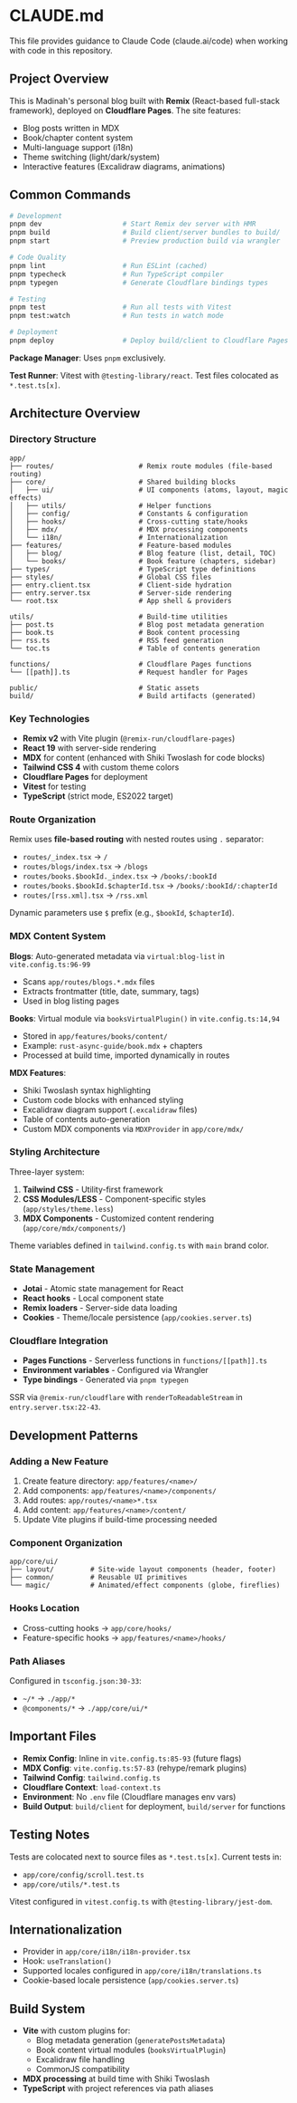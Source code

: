 # CLAUDE.md

This file provides guidance to Claude Code (claude.ai/code) when working with code in this repository.

## Project Overview

This is Madinah's personal blog built with **Remix** (React-based full-stack framework), deployed on **Cloudflare Pages**. The site features:
- Blog posts written in MDX
- Book/chapter content system
- Multi-language support (i18n)
- Theme switching (light/dark/system)
- Interactive features (Excalidraw diagrams, animations)

## Common Commands

```bash
# Development
pnpm dev                    # Start Remix dev server with HMR
pnpm build                  # Build client/server bundles to build/
pnpm start                  # Preview production build via wrangler

# Code Quality
pnpm lint                   # Run ESLint (cached)
pnpm typecheck              # Run TypeScript compiler
pnpm typegen                # Generate Cloudflare bindings types

# Testing
pnpm test                   # Run all tests with Vitest
pnpm test:watch             # Run tests in watch mode

# Deployment
pnpm deploy                 # Deploy build/client to Cloudflare Pages
```

**Package Manager**: Uses `pnpm` exclusively.

**Test Runner**: Vitest with `@testing-library/react`. Test files colocated as `*.test.ts[x]`.

## Architecture Overview

### Directory Structure

```
app/
├── routes/                     # Remix route modules (file-based routing)
├── core/                       # Shared building blocks
│   ├── ui/                     # UI components (atoms, layout, magic effects)
│   ├── utils/                  # Helper functions
│   ├── config/                 # Constants & configuration
│   ├── hooks/                  # Cross-cutting state/hooks
│   ├── mdx/                    # MDX processing components
│   └── i18n/                   # Internationalization
├── features/                   # Feature-based modules
│   ├── blog/                   # Blog feature (list, detail, TOC)
│   └── books/                  # Book feature (chapters, sidebar)
├── types/                      # TypeScript type definitions
├── styles/                     # Global CSS files
├── entry.client.tsx            # Client-side hydration
├── entry.server.tsx            # Server-side rendering
└── root.tsx                    # App shell & providers

utils/                          # Build-time utilities
├── post.ts                     # Blog post metadata generation
├── book.ts                     # Book content processing
├── rss.ts                      # RSS feed generation
└── toc.ts                      # Table of contents generation

functions/                      # Cloudflare Pages functions
└── [[path]].ts                 # Request handler for Pages

public/                         # Static assets
build/                          # Build artifacts (generated)
```

### Key Technologies

- **Remix v2** with Vite plugin (`@remix-run/cloudflare-pages`)
- **React 19** with server-side rendering
- **MDX** for content (enhanced with Shiki Twoslash for code blocks)
- **Tailwind CSS 4** with custom theme colors
- **Cloudflare Pages** for deployment
- **Vitest** for testing
- **TypeScript** (strict mode, ES2022 target)

### Route Organization

Remix uses **file-based routing** with nested routes using `.` separator:
- `routes/_index.tsx` → `/`
- `routes/blogs/index.tsx` → `/blogs`
- `routes/books.$bookId._index.tsx` → `/books/:bookId`
- `routes/books.$bookId.$chapterId.tsx` → `/books/:bookId/:chapterId`
- `routes/[rss.xml].tsx` → `/rss.xml`

Dynamic parameters use `$` prefix (e.g., `$bookId`, `$chapterId`).

### MDX Content System

**Blogs**: Auto-generated metadata via `virtual:blog-list` in `vite.config.ts:96-99`
- Scans `app/routes/blogs.*.mdx` files
- Extracts frontmatter (title, date, summary, tags)
- Used in blog listing pages

**Books**: Virtual module via `booksVirtualPlugin()` in `vite.config.ts:14,94`
- Stored in `app/features/books/content/`
- Example: `rust-async-guide/book.mdx` + chapters
- Processed at build time, imported dynamically in routes

**MDX Features**:
- Shiki Twoslash syntax highlighting
- Custom code blocks with enhanced styling
- Excalidraw diagram support (`.excalidraw` files)
- Table of contents auto-generation
- Custom MDX components via `MDXProvider` in `app/core/mdx/`

### Styling Architecture

Three-layer system:
1. **Tailwind CSS** - Utility-first framework
2. **CSS Modules/LESS** - Component-specific styles (`app/styles/theme.less`)
3. **MDX Components** - Customized content rendering (`app/core/mdx/components/`)

Theme variables defined in `tailwind.config.ts` with `main` brand color.

### State Management

- **Jotai** - Atomic state management for React
- **React hooks** - Local component state
- **Remix loaders** - Server-side data loading
- **Cookies** - Theme/locale persistence (`app/cookies.server.ts`)

### Cloudflare Integration

- **Pages Functions** - Serverless functions in `functions/[[path]].ts`
- **Environment variables** - Configured via Wrangler
- **Type bindings** - Generated via `pnpm typegen`

SSR via `@remix-run/cloudflare` with `renderToReadableStream` in `entry.server.tsx:22-43`.

## Development Patterns

### Adding a New Feature

1. Create feature directory: `app/features/<name>/`
2. Add components: `app/features/<name>/components/`
3. Add routes: `app/routes/<name>*.tsx`
4. Add content: `app/features/<name>/content/`
5. Update Vite plugins if build-time processing needed

### Component Organization

```
app/core/ui/
├── layout/         # Site-wide layout components (header, footer)
├── common/         # Reusable UI primitives
└── magic/          # Animated/effect components (globe, fireflies)
```

### Hooks Location

- Cross-cutting hooks → `app/core/hooks/`
- Feature-specific hooks → `app/features/<name>/hooks/`

### Path Aliases

Configured in `tsconfig.json:30-33`:
- `~/*` → `./app/*`
- `@components/*` → `./app/core/ui/*`

## Important Files

- **Remix Config**: Inline in `vite.config.ts:85-93` (future flags)
- **MDX Config**: `vite.config.ts:57-83` (rehype/remark plugins)
- **Tailwind Config**: `tailwind.config.ts`
- **Cloudflare Context**: `load-context.ts`
- **Environment**: No `.env` file (Cloudflare manages env vars)
- **Build Output**: `build/client` for deployment, `build/server` for functions

## Testing Notes

Tests are colocated next to source files as `*.test.ts[x]`. Current tests in:
- `app/core/config/scroll.test.ts`
- `app/core/utils/*.test.ts`

Vitest configured in `vitest.config.ts` with `@testing-library/jest-dom`.

## Internationalization

- Provider in `app/core/i18n/i18n-provider.tsx`
- Hook: `useTranslation()`
- Supported locales configured in `app/core/i18n/translations.ts`
- Cookie-based locale persistence (`app/cookies.server.ts`)

## Build System

- **Vite** with custom plugins for:
  - Blog metadata generation (`generatePostsMetadata`)
  - Book content virtual modules (`booksVirtualPlugin`)
  - Excalidraw file handling
  - CommonJS compatibility
- **MDX processing** at build time with Shiki Twoslash
- **TypeScript** with project references via path aliases
